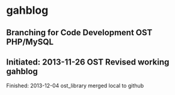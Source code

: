 gahblog
=======

Branching for Code Development OST PHP/MySQL
-
Initiated: 2013-11-26 OST Revised working gahblog
-
Finished:  2013-12-04 ost_library merged local to github


